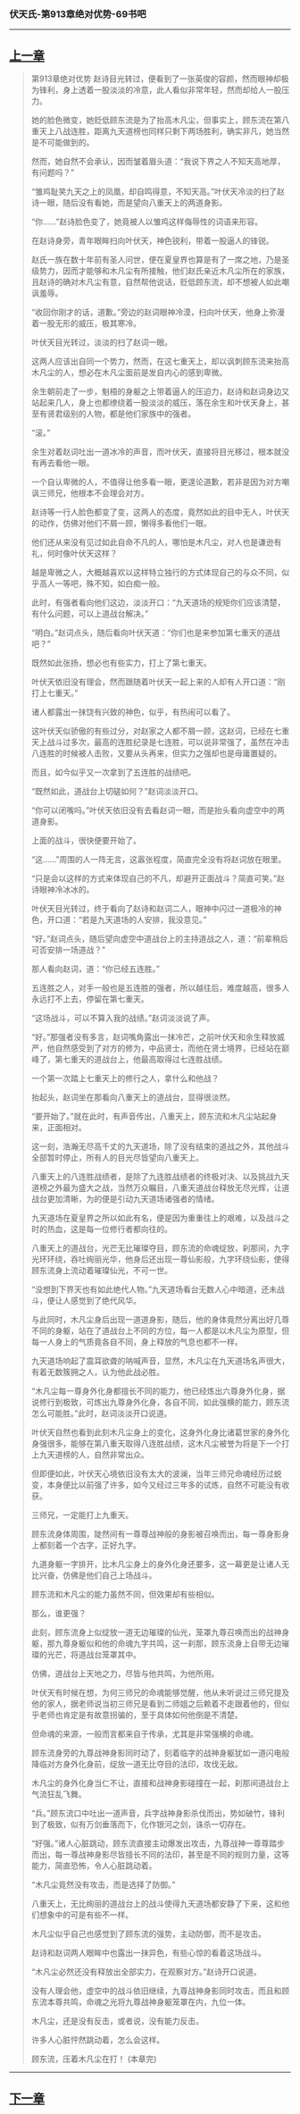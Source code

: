 ### 伏天氏-第913章绝对优势-69书吧

--------
[上一章](./2a368498876ac300ab60e153be413720.md)
--------


>
>
>
>第913章绝对优势
>赵诗目光转过，便看到了一张英俊的容颜，然而眼神却极为锋利，身上透着一股淡淡的冷意，此人看似非常年轻，然而却给人一股压力。
>
>她的脸色微变，她贬低顾东流是为了抬高木凡尘，但事实上，顾东流在第八重天上八战连胜，距离九天道榜也同样只剩下两场胜利，确实非凡，她当然是不可能做到的。
>
>然而，她自然不会承认，因而皱着眉头道：“我说下界之人不知天高地厚，有问题吗？”
>
>“雏鸡耻笑九天之上的凤凰，却自鸣得意，不知天高。”叶伏天冷淡的扫了赵诗一眼，随后没有看她，而是望向八重天上的两道身影。
>
>“你……”赵诗脸色变了，她竟被人以雏鸡这样侮辱性的词语来形容。
>
>在赵诗身旁，青年眼眸扫向叶伏天，神色锐利，带着一股逼人的锋锐。
>
>赵氏一族在数十年前有圣人问世，便在夏皇界也算是有了一席之地，乃是圣级势力，因而才能够和木凡尘有所接触，他们赵氏亲近木凡尘所在的家族，且赵诗的确对木凡尘有意，自然帮他说话，贬低顾东流，却不想被人如此嘲讽羞辱。
>
>“收回你刚才的话，道歉。”旁边的赵词眼神冷漠，扫向叶伏天，他身上弥漫着一股无形的威压，极其寒冷。
>
>叶伏天目光转过，淡淡的扫了赵词一眼。
>
>这两人应该出自同一个势力，然而，在这七重天上，却以讽刺顾东流来抬高木凡尘的人，想必在木凡尘面前是发自内心的感到卑微。
>
>余生朝前走了一步，魁梧的身躯之上带着逼人的压迫力，赵诗和赵词身边又站起来几人，身上也都缭绕着一股淡淡的威压，落在余生和叶伏天身上，甚至有贤君级别的人物，都是他们家族中的强者。
>
>“滚。”
>
>余生对着赵词吐出一道冰冷的声音，而叶伏天，直接将目光移过，根本就没有再去看他一眼。
>
>一个自认卑微的人，不值得让他多看一眼，更遑论道歉，若非是因为对方嘲讽三师兄，他根本不会理会对方。
>
>赵诗等一行人脸色都变了变，这两人的态度，竟然如此的目中无人，叶伏天的动作，仿佛对他们不屑一顾，懒得多看他们一眼。
>
>他们还从来没有见过如此自命不凡的人，哪怕是木凡尘，对人也是谦逊有礼，何时像叶伏天这样？
>
>越是卑微之人，大概越喜欢以这样特立独行的方式体现自己的与众不同，似乎高人一等吧，殊不知，如白痴一般。
>
>此时，有强者看向他们这边，淡淡开口：“九天道场的规矩你们应该清楚，有什么问题，可以上道战台解决。”
>
>“明白。”赵词点头，随后看向叶伏天道：“你们也是来参加第七重天的道战吧？”
>
>既然如此张扬，想必也有些实力，打上了第七重天。
>
>叶伏天依旧没有理会，然而跟随着叶伏天一起上来的人却有人开口道：“刚打上七重天。”
>
>诸人都露出一抹饶有兴致的神色，似乎，有热闹可以看了。
>
>这叶伏天似骄傲的有些过分，对赵家之人都不屑一顾，这赵词，已经在七重天上战斗过多次，最高的连胜纪录是七连胜，可以说非常强了，虽然在冲击八连胜的时候被人击败，又要从头再来，但实力之强却也是毋庸置疑的。
>
>而且，如今似乎又一次拿到了五连胜的战绩吧。
>
>“既然如此，道战台上切磋如何？”赵词淡淡开口。
>
>“你可以闭嘴吗。”叶伏天依旧没有去看赵词一眼，而是抬头看向虚空中的两道身影。
>
>上面的战斗，很快便要开始了。
>
>“这……”周围的人一阵无言，这嚣张程度，简直完全没有将赵词放在眼里。
>
>“只是会以这样的方式来体现自己的不凡，却避开正面战斗？简直可笑。”赵诗眼神冷冰冰的。
>
>叶伏天目光转过，终于看向了赵诗和赵词二人，眼神中闪过一道极冷的神色，开口道：“若是九天道场的人安排，我没意见。”
>
>“好。”赵词点头，随后望向虚空中道战台上的主持道战之人，道：“前辈稍后可否安排一场道战？”
>
>那人看向赵词，道：“你已经五连胜。”
>
>五连胜之人，对手一般也是五连胜的强者，所以越往后，难度越高，很多人永远打不上去，停留在第七重天。
>
>“这场战斗，可以不算入我的战绩。”赵词淡淡说了声。
>
>“好。”那强者没有多言，赵词嘴角露出一抹冷芒，之前叶伏天和余生释放威严，他自然感受到了对方的修为，中品贤士，而他在贤士境界，已经站在巅峰了，第七重天的道战台上，他最高取得过七连胜战绩。
>
>一个第一次踏上七重天上的修行之人，拿什么和他战？
>
>抬起头，赵词坐在那看向八重天上的道战台，显得很淡然。
>
>“要开始了。”就在此时，有声音传出，八重天上，顾东流和木凡尘站起身来，正面相对。
>
>这一刻，浩瀚无尽高千丈的九天道场，除了没有结束的道战之外，其他战斗全部暂时停止，所有人的目光尽皆望向八重天上。
>
>八重天上的八连胜战绩者，是除了九连胜战绩者的终极对决、以及挑战九天道榜之外最为盛大之战，当然万众瞩目，八重天道战台释放无尽光辉，让道战台更加清晰，为的便是引动九天道场诸强者的情绪。
>
>九天道场在夏皇界之所以如此有名，便是因为重重往上的艰难，以及战斗之时的热血，这是每一位修行者都向往的。
>
>八重天上的道战台，光芒无比璀璨夺目，顾东流的命魂绽放，刹那间，九字光环环绕，吞吐绚丽光华，他身后还出现一尊仙影般，九字环绕仙影，使得顾东流身上流动着璀璨仙光，不可一世。
>
>“没想到下界天也有如此绝代人物。”九天道场看台无数人心中暗道，还未战斗，便让人感觉到了绝代风华。
>
>与此同时，木凡尘身后出现一道道身影，随后，他的身体竟然分离出好几尊不同的身躯，站在了道战台上不同的方位，每一人都是以木凡尘为原型，但每一人身上的气质竟各自不同，身上释放的气息也都不一样。
>
>九天道场响起了震耳欲聋的呐喊声音，显然，木凡尘在九天道场名声很大，有着无数簇拥之人，认为他此战必胜。
>
>“木凡尘每一尊身外化身都擅长不同的能力，他已经炼出六尊身外化身，据说修行到极致，可炼出九尊身外化身，各自不同，如此强横的能力，顾东流怎么可能胜。”此时，赵词淡淡开口说道。
>
>叶伏天自然也看到此刻木凡尘身上的变化，这身外化身比诸葛世家的身外化身强很多，能够在第八重天取得八连胜战绩，这木凡尘被誉为将是下一个打上九天道榜的人，自然非常出众。
>
>但即便如此，叶伏天心境依旧没有太大的波澜，当年三师兄命魂经历过蜕变，本身便比以前强了许多，如今又经过三年多的试炼，自然不可能没有收获。
>
>三师兄，一定能打上九重天。
>
>顾东流身体周围，陡然间有一尊尊战神般的身影被召唤而出，每一尊身影身上都刻着一个古字，正好九字。
>
>九道身躯一字排开，比木凡尘身上的身外化身还要多，这一幕更是让诸人无比兴奋，仿佛是他们自己上场战斗。
>
>顾东流和木凡尘的能力虽然不同，但效果却有些相似。
>
>那么，谁更强？
>
>此刻，顾东流身上似绽放一道无边璀璨的仙光，笼罩九尊召唤而出的战神身躯，那九尊身躯似和他的命魂九字共鸣，这一刹那，顾东流身上自带无边璀璨的光芒，将道战台笼罩其中。
>
>仿佛，道战台上天地之力，尽皆与他共鸣，为他所用。
>
>叶伏天有时候在想，为何三师兄的命魂能够觉醒，他从未听说过三师兄提及他的家人，据老师说当初三师兄是看到二师姐之后赖着不走跟着他的，但似乎老师也肯定是有故意拐骗的，至于具体如何他倒是不清楚。
>
>但命魂的来源，一般而言都来自于传承，尤其是非常强横的命魂。
>
>顾东流身旁的九尊战神身影同时动了，刻着临字的战神身躯犹如一道闪电般降临对方身外化身前，绽放一道无比夺目的法印，攻伐无敌。
>
>木凡尘的身外化身当仁不让，直接和战神身影碰撞在一起，刹那间道战台上气流狂乱飞舞。
>
>“兵。”顾东流口中吐出一道声音，兵字战神身影杀伐而出，势如破竹，锋利到了极致，似有万剑垂落而下，化作银河之剑，诛杀一切存在。
>
>“好强。”诸人心脏跳动，顾东流直接主动爆发出攻击，九尊战神一尊尊踏步而出，每一尊战神身影尽皆擅长不同的法印，甚至是不同的规则力量，这等能力，简直恐怖，令人心脏跳动着。
>
>“木凡尘竟然没有攻击，而是选择了防御。”
>
>八重天上，无比绚丽的道战台上的战斗使得九天道场都安静了下来，这和他们想象中的可是有些不一样。
>
>木凡尘似乎自己也感觉到了顾东流的强势，主动防御，而不是攻击。
>
>赵诗和赵词两人眼眸中也露出一抹异色，有些心惊的看着这场战斗。
>
>“木凡尘必然还没有释放出全部实力，在观察对方。”赵诗开口说道。
>
>没有人理会他，虚空中的战斗依旧继续，九尊战神身影同时攻击，而且和顾东流本尊共鸣，命魂之光将九尊战神身躯笼罩在内，九位一体。
>
>木凡尘，还是没有反击，或者说，没有能力反击。
>
>许多人心脏怦然跳动着，怎么会这样。
>
>顾东流，压着木凡尘在打！
>(本章完)
>
>

--------
[下一章](./60b0991fcd6a1f85114bf4629a799ba0.md)
--------
